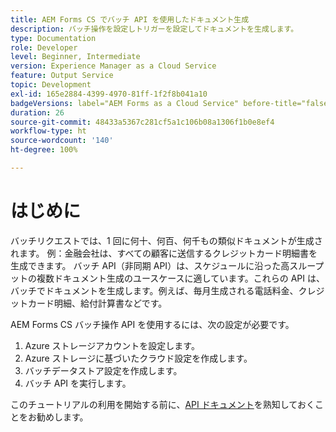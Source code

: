 ```yaml
---
title: AEM Forms CS でバッチ API を使用したドキュメント生成
description: バッチ操作を設定しトリガーを設定してドキュメントを生成します。
type: Documentation
role: Developer
level: Beginner, Intermediate
version: Experience Manager as a Cloud Service
feature: Output Service
topic: Development
exl-id: 165e2884-4399-4970-81ff-1f2f8b041a10
badgeVersions: label="AEM Forms as a Cloud Service" before-title="false"
duration: 26
source-git-commit: 48433a5367c281cf5a1c106b08a1306f1b0e8ef4
workflow-type: ht
source-wordcount: '140'
ht-degree: 100%

---
```


# はじめに

バッチリクエストでは、1 回に何十、何百、何千もの類似ドキュメントが生成されます。 例：金融会社は、すべての顧客に送信するクレジットカード明細書を生成できます。
バッチ API（非同期 API）は、スケジュールに沿った高スループットの複数ドキュメント生成のユースケースに適しています。これらの API は、バッチでドキュメントを生成します。例えば、毎月生成される電話料金、クレジットカード明細、給付計算書などです。

AEM Forms CS バッチ操作 API を使用するには、次の設定が必要です。

1. Azure ストレージアカウントを設定します。
1. Azure ストレージに基づいたクラウド設定を作成します。
1. バッチデータストア設定を作成します。
1. バッチ API を実行します。

このチュートリアルの利用を開始する前に、[API ドキュメント](https://experienceleague.adobe.com/docs/experience-manager-cloud-service/assets/batch-api.yaml?lang=ja)を熟知しておくことをお勧めします。
